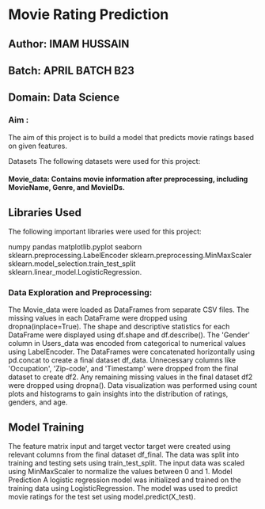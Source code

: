 # Movie Rating Prediction
## Author: IMAM HUSSAIN
## Batch: APRIL BATCH B23
## Domain: Data Science
### Aim :
The aim of this project is to build a model that predicts movie ratings based on given features.

Datasets
The following datasets were used for this project:

#### Movie_data:  Contains movie information after preprocessing, including MovieName, Genre, and MovieIDs.

## Libraries Used
The following important libraries were used for this project:

numpy
pandas
matplotlib.pyplot
seaborn
sklearn.preprocessing.LabelEncoder
sklearn.preprocessing.MinMaxScaler
sklearn.model_selection.train_test_split
sklearn.linear_model.LogisticRegression.


### Data Exploration and Preprocessing:
The Movie_data were loaded as DataFrames from separate CSV files.
The missing values in each DataFrame were dropped using dropna(inplace=True).
The shape and descriptive statistics for each DataFrame were displayed using df.shape and df.describe().
The 'Gender' column in Users_data was encoded from categorical to numerical values using LabelEncoder.
The DataFrames were concatenated horizontally using pd.concat to create a final dataset df_data.
Unnecessary columns like 'Occupation', 'Zip-code', and 'Timestamp' were dropped from the final dataset to create df2.
Any remaining missing values in the final dataset df2 were dropped using dropna().
Data visualization was performed using count plots and histograms to gain insights into the distribution of ratings, genders, and age.
## Model Training
The feature matrix input and target vector target were created using relevant columns from the final dataset df_final.
The data was split into training and testing sets using train_test_split.
The input data was scaled using MinMaxScaler to normalize the values between 0 and 1.
Model Prediction
A logistic regression model was initialized and trained on the training data using LogisticRegression.
The model was used to predict movie ratings for the test set using model.predict(X_test).
